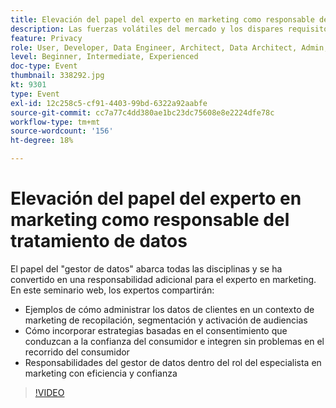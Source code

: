 ```yaml
---
title: Elevación del papel del experto en marketing como responsable del tratamiento de datos
description: Las fuerzas volátiles del mercado y los dispares requisitos de privacidad del consumidor pueden presentar escenarios desalentadores para el experto en marketing. Para mantener las campañas en el lado derecho de las regulaciones, los equipos de marketing necesitan que sus homólogos de TI tengan un proceso optimizado para la revisión futura del proceso de control de datos, uno que idealmente faculte a todos para seguir y hacer cumplir las reglas de uso responsable de los datos de los consumidores. Adobe y Scotiabank Digital le explican las consideraciones clave para la administración de datos responsable.
feature: Privacy
role: User, Developer, Data Engineer, Architect, Data Architect, Admin, Leader
level: Beginner, Intermediate, Experienced
doc-type: Event
thumbnail: 338292.jpg
kt: 9301
type: Event
exl-id: 12c258c5-cf91-4403-99bd-6322a92aabfe
source-git-commit: cc7a77c4dd380ae1bc23dc75608e8e2224dfe78c
workflow-type: tm+mt
source-wordcount: '156'
ht-degree: 18%

---
```


# Elevación del papel del experto en marketing como responsable del tratamiento de datos

El papel del &quot;gestor de datos&quot; abarca todas las disciplinas y se ha convertido en una responsabilidad adicional para el experto en marketing. En este seminario web, los expertos compartirán:

* Ejemplos de cómo administrar los datos de clientes en un contexto de marketing de recopilación, segmentación y activación de audiencias
* Cómo incorporar estrategias basadas en el consentimiento que conduzcan a la confianza del consumidor e integren sin problemas en el recorrido del consumidor
* Responsabilidades del gestor de datos dentro del rol del especialista en marketing con eficiencia y confianza

>[!VIDEO](https://video.tv.adobe.com/v/338292/?quality=12&learn=on)
